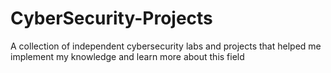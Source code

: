 # CyberSecurity-Projects
A collection of independent cybersecurity labs and projects that helped me implement my knowledge and learn more about this field 

